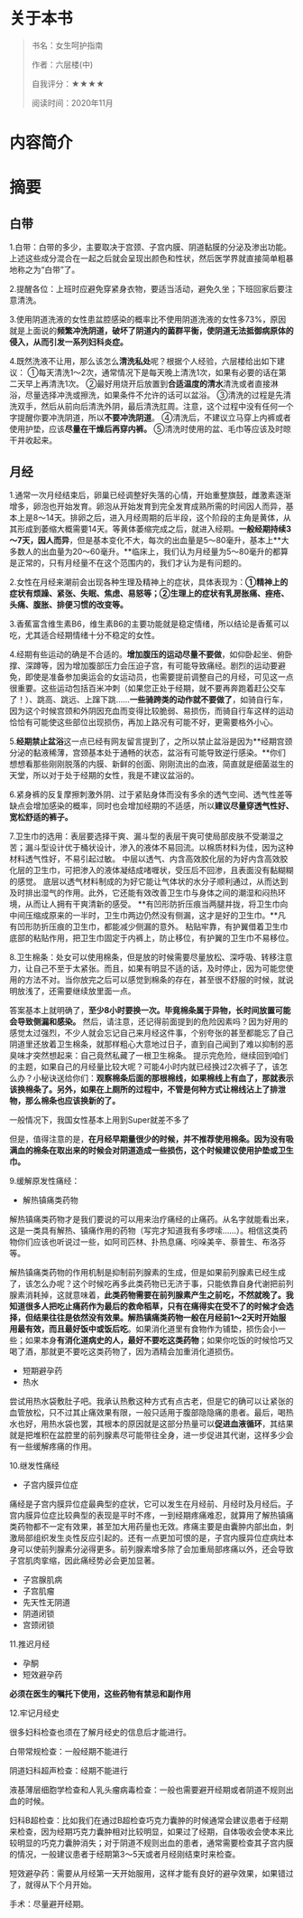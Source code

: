 # 关于本书

> 书名：女生呵护指南
>
> 作者：六层楼(中)
>
> 自我评分：★★★★
>
> 阅读时间：2020年11月

# 内容简介  

# 摘要

## 白带

1.白带：白带的多少，主要取决于宫颈、子宫内膜、阴道黏膜的分泌及渗出功能。上述这些成分混合在一起之后就会呈现出颜色和性状，然后医学界就直接简单粗暴地称之为“白带”了。

2.提醒各位：上班时应避免穿紧身衣物，要适当活动，避免久坐；下班回家后要注意清洗。

3.使用阴道洗液的女性患盆腔感染的概率比不使用阴道洗液的女性多73%，原因就是上面说的**频繁冲洗阴道，破坏了阴道内的菌群平衡，使阴道无法抵御病原体的侵入，从而引发一系列妇科炎症。**

4.既然洗液不让用，那么该怎么**清洗私处**呢？根据个人经验，六层楼给出如下建议： ①每天清洗1～2次，通常情况下是每天晚上清洗1次，如果有必要的话在第二天早上再清洗1次。 ②最好用烧开后放置到**合适温度的清水**清洗或者直接淋浴，尽量选择冲洗或擦洗，如果条件不允许的话可以盆浴。 ③清洗的过程是先清洗双手，然后从前向后清洗外阴，最后清洗肛周。注意，这个过程中没有任何一个字提醒你要冲洗阴道，所以**不要冲洗阴道**。 ④清洗后，不建议立马穿上内裤或者使用护垫，应该**尽量在干燥后再穿内裤。** ⑤清洗时使用的盆、毛巾等应该及时晾干并收起来。

## 月经

1.通常一次月经结束后，卵巢已经调整好失落的心情，开始重整旗鼓，雌激素逐渐增多，卵泡也开始发育。卵泡从开始发育到完全发育成熟所需的时间因人而异，基本上是8～14天。排卵之后，进入月经周期的后半段，这个阶段的主角是黄体，从其形成到萎缩大概需要14天。等黄体萎缩完成之后，就进入经期。**一般经期持续3～7天，因人而异**，但是基本变化不大，每次的出血量是5～80毫升，基本上**大多数人的出血量为20～60毫升。**临床上，我们认为月经量为5～80毫升的都算是正常的，只有月经量不在这个范围内的，我们才认为是有问题的。

2.女性在月经来潮前会出现各种生理及精神上的症状，具体表现为：**①精神上的症状有烦躁、紧张、失眠、焦虑、易怒等；②生理上的症状有乳房胀痛、痤疮、头痛、腹胀、排便习惯的改变等。**

3.香蕉富含维生素B6，维生素B6的主要功能就是稳定情绪，所以结论是香蕉可以吃，尤其适合经期情绪十分不稳定的女性。

4.经期有些运动的确是不合适的。**增加腹压的运动尽量不要做**，如仰卧起坐、俯卧撑、深蹲等，因为增加腹部压力会压迫子宫，有可能导致痛经。剧烈的运动要避免，即使是准备参加奥运会的女运动员，也需要提前调整自己的月经，可见这一点很重要。这些运动包括百米冲刺（如果您正处于经期，就不要再奔跑着赶公交车了！）、跳高、跳远、上蹿下跳……**一些骑跨类的动作就不要做了**，如骑自行车，因为这个时候宫颈和外阴因充血而变得比较脆弱、易损伤，而骑自行车这样的运动恰恰有可能使这些部位出现损伤，再加上路况有可能不好，更需要格外小心。

5.**经期禁止盆浴**这一点已经有网友留言提到了，之所以禁止盆浴是因为**经期宫颈分泌的黏液稀薄，宫颈基本处于通畅的状态，盆浴有可能导致逆行感染。**你们想想看那些刚刚脱落的内膜、新鲜的创面、刚刚流出的血液，简直就是细菌滋生的天堂，所以对于处于经期的女性，我是不建议盆浴的。

6.紧身裤的反复摩擦刺激外阴、过于紧贴身体而没有多余的透气空间、透气性差等缺点会增加感染的概率，同时也会增加经期的不适感，所以**建议尽量穿透气性好、宽松舒适的裤子。**

7.卫生巾的选用：表层要选择干爽、漏斗型的表层干爽可使局部皮肤不受潮湿之苦；漏斗型设计优于桶状设计，渗入的液体不易回流。以棉质材料为佳，因为这种材料透气性好，不易引起过敏。 中层以透气、内含高效胶化层的为好内含高效胶化层的卫生巾，可把渗入的液体凝结成啫喱状，受压后不回渗，且表面没有黏糊糊的感觉。 底层以透气材料制成的为好它能让气体状的水分子顺利通过，从而达到及时排出湿气的作用。此外，它还能有效改善卫生巾与身体之间的潮湿和闷热环境，从而让人拥有干爽清新的感受。 **有凹形防折压痕当两腿并拢，将卫生巾向中间压缩成原来的一半时，卫生巾两边仍然没有侧漏，这才是好的卫生巾。**凡有凹形防折压痕的卫生巾，都能减少侧漏的意外。 粘贴牢靠，有护翼借着卫生巾底部的粘贴作用，把卫生巾固定于内裤上，防止移位，有护翼的卫生巾不易移位。

8.卫生棉条：处女可以使用棉条，但是放的时候需要尽量放松、深呼吸、转移注意力，让自己不至于太紧张。而且，如果有明显不适的话，及时停止，因为可能您使用的方法不对。当你放完之后可以感觉到棉条的存在，甚至很不舒服的时候，就说明放浅了，还需要继续放里面一点。

答案基本上就明确了，**至少8小时要换一次。毕竟棉条属于异物，长时间放置可能会导致侧漏和感染。** 然后，请注意，还记得前面提到的危险因素吗？因为好用的感觉太过强烈，不少人就会忘记自己来月经这件事，个别夸张的甚至都能忘了自己阴道里还放着卫生棉条，就那样粗心大意地过日子，直到自己闻到了难以抑制的恶臭味才突然想起来：自己竟然私藏了一根卫生棉条。 提示完危险，继续回到咱们的主题，如果自己的月经量比较大呢？可能4小时内就已经换过2次裤子了，该怎么办？小秘诀送给你们：**观察棉条后面的那根棉线，如果棉线上有血了，那就表示该换棉条了。另外，如果在上厕所的过程中，不管是何种方式让棉线沾上了排泄物，那么棉条也应该换新的了。**

一般情况下，我国女性基本上用到Super就差不多了

但是，值得注意的是，**在月经早期量很少的时候，并不推荐使用棉条。因为没有吸满血的棉条在取出来的时候会对阴道造成一些损伤，这个时候建议使用护垫或卫生巾。**

9.缓解原发性痛经：

+ 解热镇痛类药物

解热镇痛类药物才是我们要说的可以用来治疗痛经的止痛药。从名字就能看出来，这是一类具有解热、镇痛作用的药物（写完才知道我有多啰嗦……）。相信这类药物你们应该也听说过一些，如阿司匹林、扑热息痛、吲哚美辛、萘普生、布洛芬等。

解热镇痛类药物的作用机制是抑制前列腺素的生成，但是如果前列腺素已经生成了，该怎么办呢？这个时候吃再多此类药物已无济于事，只能依靠自身代谢把前列腺素消耗掉，这就意味着，**此类药物需要在前列腺素产生之前吃，不然就晚了。我知道很多人把吃止痛药作为最后的救命稻草，只有在痛得实在受不了的时候才会选择，但结果往往是依然没有效果。**解热镇痛类药物一般在**月经前1～2天时开始服用最有效，而且最好饭中或饭后吃**。如果消化道里有食物作为铺垫，损伤会小一些；如果本身**有消化道病史的人，最好不要吃这类药物**；如果你吃饭的时候恰巧又喝了酒，那就更不要吃这类药物了，因为酒精会加重消化道损伤。

+ 短期避孕药
+ 热水

尝试用热水袋敷肚子吧。我承认热敷这种方式有点古老，但是它的确可以让紧张的血管放松，只不过其止痛效果有限，一般只适用于腹部隐隐痛的患者。最后，喝热水也好，用热水袋也罢，其根本的原因就是这部分热量可以**促进血液循环**，其结果就是把堆积在盆腔里的前列腺素尽可能带往全身，进一步促进其代谢，这样多少会有一些缓解疼痛的作用。

10.继发性痛经

+ 子宫内膜异位症

痛经是子宫内膜异位症最典型的症状，它可以发生在月经前、月经时及月经后。子宫内膜异位症比较典型的表现是平时不疼，一到经期疼痛难忍，就算用了解热镇痛类药物都不一定有效果，甚至加大用药量也无效。疼痛主要是由囊肿内部出血，刺激局部组织发生炎性反应引起的。还有一点更加可恨的是，子宫内膜异位症病灶本身可以使前列腺素分泌得更多。前列腺素增多除了会加重局部疼痛以外，还会导致子宫肌肉挛缩，因此痛经势必会更加显著。

+ 子宫腺肌病
+ 子宫肌瘤
+ 先天性无阴道
+ 阴道闭锁
+ 宫颈闭锁

11.推迟月经

+ 孕酮
+ 短效避孕药

**必须在医生的嘱托下使用，这些药物有禁忌和副作用**

12.牢记月经史

很多妇科检查也须在了解月经史的信息后才能进行。

白带常规检查：一般经期不能进行

阴道妇科超声检查：经期不能进行

液基薄层细胞学检查和人乳头瘤病毒检查：一般也需要避开经期或者阴道不规则出血的时候。

妇科B超检查：比如我们在通过B超检查巧克力囊肿的时候通常会建议患者于经期来检查，因为经期巧克力囊肿相对比较明显，如果过了经期，自体吸收会使本来比较明显的巧克力囊肿消失；对于阴道不规则出血的患者，通常需要检查其子宫内膜的情况，一般建议患者于经期第3～5天或者月经刚结束时来检查。

短效避孕药：需要从月经第一天开始服用，这样才能有良好的避孕效果，如果错过了，就得从下个月开始。

手术：尽量避开经期。

